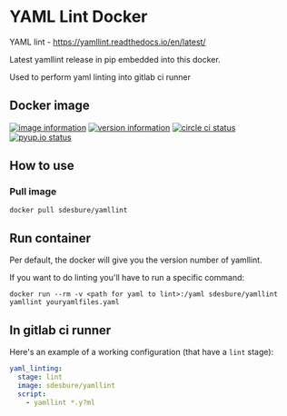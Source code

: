 # YAML Lint Docker

YAML lint - <https://yamllint.readthedocs.io/en/latest/>

Latest yamllint release in pip embedded into this docker.

Used to perform yaml linting into gitlab ci runner

## Docker image

[![image information](https://images.microbadger.com/badges/image/sdesbure/yamllint.svg)](
https://microbadger.com/images/sdesbure/yamllint
"Get your own image badge on microbadger.com")
[![version information](https://images.microbadger.com/badges/version/sdesbure/yamllint.svg)](
https://microbadger.com/images/sdesbure/yamllint
"Get your own version badge on microbadger.com")
[![circle ci status](https://circleci.com/gh/sdesbure/docker_yamllint.svg?style=shield)](
https://app.circleci.com/pipelines/github/sdesbure/docker_yamllint
"view on Circle CI")
[![pyup.io status](https://pyup.io/repos/github/sdesbure/docker_yamllint/shield.svg)](
https://pyup.io/account/repos/github/sdesbure/docker_yamllint/
"view on PyuP.io")

## How to use

### Pull image

```shell
docker pull sdesbure/yamllint
```

## Run container

Per default, the docker will give you the version number of yamllint.

If you want to do linting you'll have to run a specific command:

```shell
docker run --rm -v <path for yaml to lint>:/yaml sdesbure/yamllint yamllint youryamlfiles.yaml
```

## In gitlab ci runner

Here's an example of a working configuration (that have a `lint` stage):

```yaml
yaml_linting:
  stage: lint
  image: sdesbure/yamllint
  script:
    - yamllint *.y?ml
```

